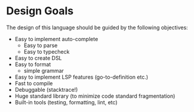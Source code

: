 # Design Goals

The design of this language should be guided by the following
objectives:

- Easy to implement auto-complete
  - Easy to parse
  - Easy to typecheck
- Easy to create DSL
- Easy to format
  - simple grammar
- Easy to implement LSP features (go-to-definition etc.)
- Fast to compile
- Debuggable (stacktrace!)
- Huge standard library (to minimize code standard fragmentation)
- Built-in tools (testing, formatting, lint, etc)
